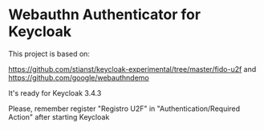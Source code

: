 # Webauthn Authenticator for Keycloak

This project is based on:

https://github.com/stianst/keycloak-experimental/tree/master/fido-u2f and https://github.com/google/webauthndemo

It's ready for Keycloak 3.4.3

Please, remember register "Registro U2F" in "Authentication/Required Action" after starting Keycloak
